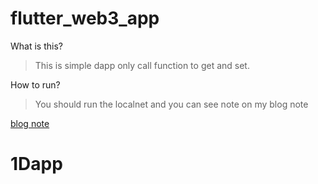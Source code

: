 # flutter_web3_app

What is this?

> This is simple dapp only call function to get and set.

How to run?

> You should run the localnet and you can see note on my blog note

[blog note](https://www.fufunote.com/2021/af04/)
# 1Dapp
